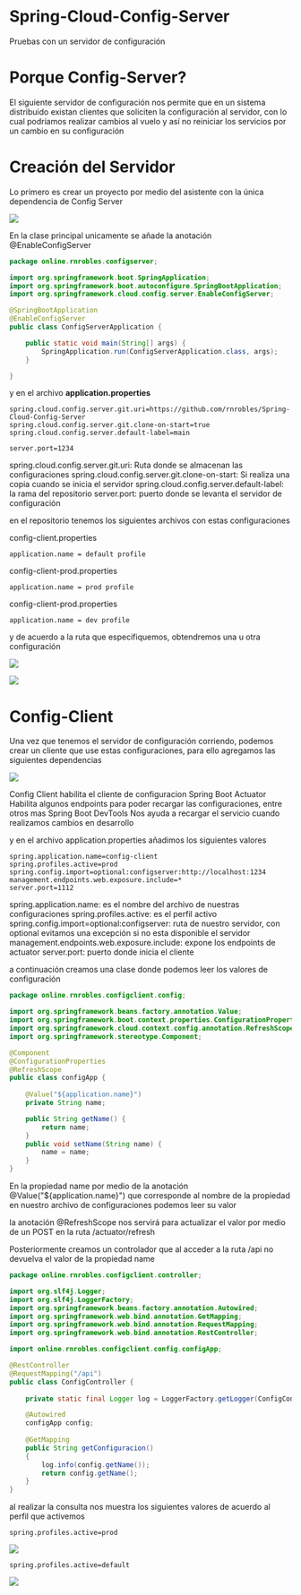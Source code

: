 # Spring-Cloud-Config-Server
Pruebas con un servidor de configuración 

# Porque Config-Server?

El siguiente servidor de configuración nos permite que en un sistema distribuido existan clientes que soliciten la configuración al servidor, con lo cual podríamos realizar cambios al vuelo y así no reiniciar los servicios por un cambio en su configuración

# Creación del Servidor 

Lo primero es crear un proyecto por medio del asistente con la única dependencia de Config Server


![](./capturas/Captura1.png)


En la clase principal unicamente se añade la anotación @EnableConfigServer


```java
package online.rnrobles.configserver;

import org.springframework.boot.SpringApplication;
import org.springframework.boot.autoconfigure.SpringBootApplication;
import org.springframework.cloud.config.server.EnableConfigServer;

@SpringBootApplication
@EnableConfigServer
public class ConfigServerApplication {

	public static void main(String[] args) {
		SpringApplication.run(ConfigServerApplication.class, args);
	}

}
```
y en el archivo **application.properties** 

````
spring.cloud.config.server.git.uri=https://github.com/rnrobles/Spring-Cloud-Config-Server
spring.cloud.config.server.git.clone-on-start=true
spring.cloud.config.server.default-label=main

server.port=1234
````

spring.cloud.config.server.git.uri: Ruta donde se almacenan las configuraciones
spring.cloud.config.server.git.clone-on-start: Si realiza una copia cuando se inicia el servidor
spring.cloud.config.server.default-label: la rama del repositorio
server.port: puerto donde se levanta el servidor de configuración 

en el repositorio tenemos los siguientes archivos con estas configuraciones

config-client.properties

````
application.name = default profile 

````

config-client-prod.properties

````
application.name = prod profile

````

config-client-prod.properties

````
application.name = dev profile 

````

y de acuerdo a la ruta que especifiquemos, obtendremos una u otra configuración


![](./capturas/Captura2.png)

![](./capturas/Captura3.png)


# Config-Client

Una vez que tenemos el servidor de configuración corriendo, podemos crear un cliente que use estas configuraciones, para ello agregamos las siguientes dependencias


![](./capturas/Captura4.png)

Config Client habilita el cliente de configuracion
Spring Boot Actuator Habilita algunos endpoints para poder recargar las configuraciones, entre otros mas
Spring Boot DevTools Nos ayuda a recargar el servicio cuando realizamos cambios en desarrollo


y en el archivo application.properties añadimos los siguientes valores


````
spring.application.name=config-client
spring.profiles.active=prod
spring.config.import=optional:configserver:http://localhost:1234
management.endpoints.web.exposure.include=*
server.port=1112

````

spring.application.name: es el nombre del archivo de nuestras configuraciones
spring.profiles.active: es el perfil activo
spring.config.import=optional:configserver: ruta de nuestro servidor, con optional evitamos una excepción si no esta disponible el servidor
management.endpoints.web.exposure.include: expone los endpoints de actuator
server.port: puerto donde inicia el cliente


a continuación creamos una clase donde podemos leer los valores de configuración


```java
package online.rnrobles.configclient.config;

import org.springframework.beans.factory.annotation.Value;
import org.springframework.boot.context.properties.ConfigurationProperties;
import org.springframework.cloud.context.config.annotation.RefreshScope;
import org.springframework.stereotype.Component;

@Component
@ConfigurationProperties
@RefreshScope
public class configApp {
	
	@Value("${application.name}")
	private String name;

	public String getName() {
		return name;
	}
	public void setName(String name) {
		name = name;
	}
}

```

En la propiedad name por medio de la anotación @Value("${application.name}") que corresponde al nombre de la propiedad en nuestro archivo de configuraciones podemos leer su valor

la anotación @RefreshScope nos servirá para actualizar el valor por medio de un POST en la ruta /actuator/refresh

Posteriormente creamos un controlador que al acceder a la ruta /api no devuelva el valor de la propiedad name

```java
package online.rnrobles.configclient.controller;

import org.slf4j.Logger;
import org.slf4j.LoggerFactory;
import org.springframework.beans.factory.annotation.Autowired;
import org.springframework.web.bind.annotation.GetMapping;
import org.springframework.web.bind.annotation.RequestMapping;
import org.springframework.web.bind.annotation.RestController;

import online.rnrobles.configclient.config.configApp;

@RestController
@RequestMapping("/api")
public class ConfigController {
	
	private static final Logger log = LoggerFactory.getLogger(ConfigController.class);

	@Autowired
	configApp config;
	
	@GetMapping
	public String getConfiguracion()
	{
		log.info(config.getName());
		return config.getName();
	}
}

```
al realizar la consulta nos muestra los siguientes valores de acuerdo al perfil que activemos

````
spring.profiles.active=prod

````
![](./capturas/Captura5.png)


````
spring.profiles.active=default

````
![](./capturas/Captura6.png)
